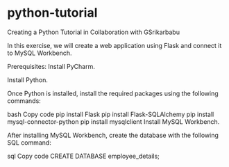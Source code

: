 # python-tutorial
Creating a Python Tutorial in Collaboration with GSrikarbabu

In this exercise, we will create a web application using Flask and connect it to MySQL Workbench.

Prerequisites:
Install PyCharm.

Install Python.

Once Python is installed, install the required packages using the following commands:

bash
Copy code
pip install Flask
pip install Flask-SQLAlchemy
pip install mysql-connector-python
pip install mysqlclient
Install MySQL Workbench.

After installing MySQL Workbench, create the database with the following SQL command:

sql
Copy code
CREATE DATABASE employee_details;